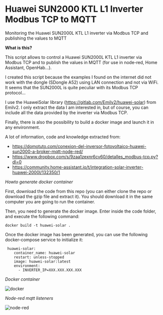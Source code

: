 # Huawei SUN2000 KTL L1 Inverter Modbus TCP to MQTT
Monitoring the Huawei SUN2000L KTL L1 inverter via Modbus TCP and publishing the values to MQTT

**What is this?**

This script allows to control a Huawei SUN2000L KTL L1 inverter via Modbus TCP and to publish the values in MQTT (for use in node-red, Home Assistant, OpenHab...).

I created this script because the examples I found on the internet did not work with the dongle (SDongle A52) using LAN connection and not via WiFi. It seems that the SUN2000L is quite peculiar with its Modbus TCP protocol...

I use the HuaweiSolar library (https://gitlab.com/Emilv2/huawei-solar) from Emilv2. I only extract the data I am interested in, but of course, you can include all the data provided by the inverter via Modbus TCP.

Finally, there is also the possibility to build a docker image and launch it in any environment.

A lot of information, code and knowledge extracted from:

- https://domotuto.com/conexion-del-inversor-fotovoltaico-huawei-sun2000-a-broker-mqtt-node-red/
- https://www.dropbox.com/s/9zaa1zexnr6cv60/detalles_modbus-tcp.py?dl=0
- https://community.home-assistant.io/t/integration-solar-inverter-huawei-2000l/132350/1

*Howto generate docker container*

First, download the code from this repo (you can either clone the repo or download the gzip file and extract it).
You should download it in the same computer you are going to run the container.

Then, you need to generate the docker image. Enter inside the code folder, and execute the following command:

```
docker build -t huawei-solar .
```

Once the docker image has been generated, you can use the following docker-compose service to initialize it:

```
 huawei-solar:
    container_name: huawei-solar
    restart: unless-stopped
    image: huawei-solar:latest
    environment:
      - INVERTER_IP=XXX.XXX.XXX.XXX
```

*Docker container*

![docker](https://raw.githubusercontent.com/ccorderor/huawei-sun2000-modbus-mqtt/main/images/huawei_docker.png)


*Node-red mqtt listeners*

![node-red](https://raw.githubusercontent.com/ccorderor/huawei-sun2000-modbus-mqtt/main/images/huawei_nodered.png)
